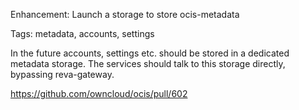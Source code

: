 Enhancement: Launch a storage to store ocis-metadata

Tags: metadata, accounts, settings

In the future accounts, settings etc. should be stored in a dedicated metadata storage.
The services should talk to this storage directly, bypassing reva-gateway.

https://github.com/owncloud/ocis/pull/602
